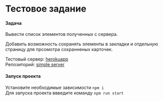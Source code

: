 # Тестовое задание

#### Задача

Вывести список элементов полученных с сервера.

Добавить возможность сохранять элементы в закладки и отдельную страницу для прсомотра сохранненых карточек.

Тестовый сервер: [herokuapp](https://react-server-pizza.herokuapp.com)\
Репозиторий: [simple server](https://github.com/kyusov/react-pizza-server)

#### Запуск проекта

Установите необходимые зависимости <code>npm i</code> <br /> Для запуска проекта ввведите команду <code>npm run start</code>
